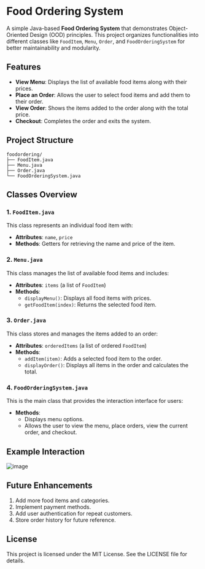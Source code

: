 # Food Ordering System 

A simple Java-based **Food Ordering System** that demonstrates Object-Oriented Design (OOD) principles. This project organizes functionalities into different classes like `FoodItem`, `Menu`, `Order`, and `FoodOrderingSystem` for better maintainability and modularity.

## Features

- **View Menu**: Displays the list of available food items along with their prices.
- **Place an Order**: Allows the user to select food items and add them to their order.
- **View Order**: Shows the items added to the order along with the total price.
- **Checkout**: Completes the order and exits the system.

## Project Structure

    foodordering/
    ├── FoodItem.java          
    ├── Menu.java              
    ├── Order.java            
    └── FoodOrderingSystem.java 



## Classes Overview

### 1. `FoodItem.java`
This class represents an individual food item with:
- **Attributes**: `name`, `price`
- **Methods**: Getters for retrieving the name and price of the item.

### 2. `Menu.java`
This class manages the list of available food items and includes:
- **Attributes**: `items` (a list of `FoodItem`)
- **Methods**: 
  - `displayMenu()`: Displays all food items with prices.
  - `getFoodItem(index)`: Returns the selected food item.

### 3. `Order.java`
This class stores and manages the items added to an order:
- **Attributes**: `orderedItems` (a list of ordered `FoodItem`)
- **Methods**:
  - `addItem(item)`: Adds a selected food item to the order.
  - `displayOrder()`: Displays all items in the order and calculates the total.

### 4. `FoodOrderingSystem.java`
This is the main class that provides the interaction interface for users:
- **Methods**:
  - Displays menu options.
  - Allows the user to view the menu, place orders, view the current order, and checkout.


## Example Interaction

![image](https://github.com/user-attachments/assets/e302a1c7-8ef5-43e7-8840-02a99833f252)


## Future Enhancements
1. Add more food items and categories.
2. Implement payment methods.
3. Add user authentication for repeat customers.
4. Store order history for future reference.

## License
This project is licensed under the MIT License. See the LICENSE file for details.


